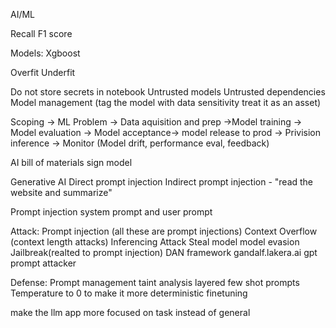 AI/ML

Recall
F1 score

Models:
	Xgboost


Overfit
Underfit


Do not store secrets in notebook
Untrusted models
Untrusted dependencies
Model management (tag the model with data sensitivity treat it as an asset) 

Scoping -> ML Problem -> Data aquisition and prep ->Model training -> Model evaluation -> Model acceptance-> model release to prod -> Privision inference -> Monitor (Model drift, performance eval, feedback)

AI bill of materials
sign model


Generative AI
Direct prompt injection
Indirect prompt injection - "read the website and summarize"

Prompt injection
system prompt and user prompt


Attack:
Prompt injection (all these are prompt injections)
Context Overflow (context length attacks)
Inferencing Attack
Steal model
model evasion
Jailbreak(realted to prompt injection)
DAN framework
gandalf.lakera.ai
gpt prompt attacker




Defense:
Prompt management
taint analysis
layered 
few shot prompts
Temperature to 0 to make it more deterministic
finetuning



make the llm app more focused on task instead of general 